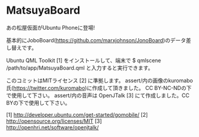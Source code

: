 MatsuyaBoard
============

あの松屋仮面がUbuntu Phoneに登場!

基本的にJoboBoard(https://github.com/marxjohnson/JonoBoard)のデータ差し替えです。

Ubuntu QML Toolkit [1] をインストールして、端末で
  $ qmlscene /path/to/app/MatsuyaBoard.qml
と入力すると実行できます。

このコミットはMITライセンス [2] に準拠します。
assert/内の画像のkuromabo氏(https://twitter.com/kuromabo)に作成して頂きました。 CC BY-NC-NDの下で使用して下さい。
assert/内の音声は OpenJTalk [3] にて作成しました。CC BYの下で使用して下さい。

[1] http://developer.ubuntu.com/get-started/gomobile/
[2] http://opensource.org/licenses/MIT
[3] http://openhri.net/software/openjtalk/
